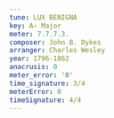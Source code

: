 ```yaml
---
tune: LUX BENIGNA
key: A♭ Major
meter: 7.7.7.3.
composer: John B. Dykes
arranger: Charles Wesley
year: 1796-1862
anacrusis: 0
meter_error: '0'
time_signature: 3/4
meterError: 0
timeSignature: 4/4
---
```

